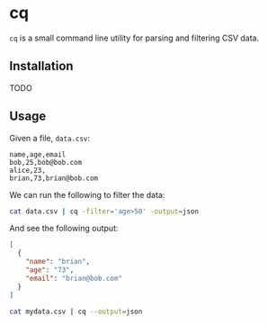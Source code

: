 # cq

`cq` is a small command line utility for parsing and filtering CSV data.

## Installation
TODO

## Usage

Given a file, `data.csv`:
```csv
name,age,email
bob,25,bob@bob.com
alice,23,
brian,73,brian@bob.com
```

We can run the following to filter the data:
```sh
cat data.csv | cq -filter='age>50' -output=json
```

And see the following output:
```json
[
  {
    "name": "brian",
    "age": "73",
    "email": "brian@bob.com"
  }
]
```

```sh
cat mydata.csv | cq --output=json 
```
